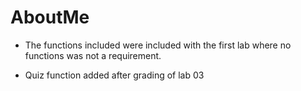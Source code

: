 # AboutMe

- The functions included were included with the first lab where no functions was not a requirement.

- Quiz function added after grading of lab 03